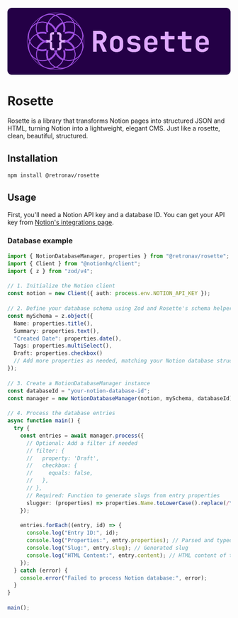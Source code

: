 <p align="center">
  <img src="./assets/logo.png" alt="Rosette logo">
</p>

# Rosette

Rosette is a library that transforms Notion pages into structured JSON and HTML, turning Notion into a lightweight, elegant CMS. Just like a rosette, clean, beautiful, structured.

## Installation

```bash
npm install @retronav/rosette
```

## Usage

First, you'll need a Notion API key and a database ID. You can get your API key from [Notion's integrations page](https://www.notion.so/my-integrations).

### Database example

```typescript
import { NotionDatabaseManager, properties } from "@retronav/rosette";
import { Client } from "@notionhq/client";
import { z } from "zod/v4";

// 1. Initialize the Notion client
const notion = new Client({ auth: process.env.NOTION_API_KEY });

// 2. Define your database schema using Zod and Rosette's schema helpers
const mySchema = z.object({
  Name: properties.title(),
  Summary: properties.text(),
  "Created Date": properties.date(),
  Tags: properties.multiSelect(),
  Draft: properties.checkbox()
  // Add more properties as needed, matching your Notion database structure
});

// 3. Create a NotionDatabaseManager instance
const databaseId = "your-notion-database-id";
const manager = new NotionDatabaseManager(notion, mySchema, databaseId);

// 4. Process the database entries
async function main() {
  try {
    const entries = await manager.process({
      // Optional: Add a filter if needed
      // filter: {
      //   property: 'Draft',
      //   checkbox: {
      //     equals: false,
      //   },
      // },
      // Required: Function to generate slugs from entry properties
      slugger: (properties) => properties.Name.toLowerCase().replace(/\s+/g, "-"),
    });

    entries.forEach((entry, id) => {
      console.log("Entry ID:", id);
      console.log("Properties:", entry.properties); // Parsed and typed according to your schema
      console.log("Slug:", entry.slug); // Generated slug
      console.log("HTML Content:", entry.content); // HTML content of the Notion page
    });
  } catch (error) {
    console.error("Failed to process Notion database:", error);
  }
}

main();
```
